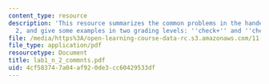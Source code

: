```yaml
---
content_type: resource
description: 'This resource summarizes the common problems in the handed lab 1 and
  2, and give some examples in two grading levels: ''check+'' and ''check.'''
file: /media/https%3A/open-learning-course-data-rc.s3.amazonaws.com/11-520-a-workshop-on-geographic-information-systems-fall-2005/4cf583747a04af920de3cc60429533df_lab1_n_2_commnts.pdf
file_type: application/pdf
resourcetype: Document
title: lab1_n_2_commnts.pdf
uid: 4cf58374-7a04-af92-0de3-cc60429533df
---
```


